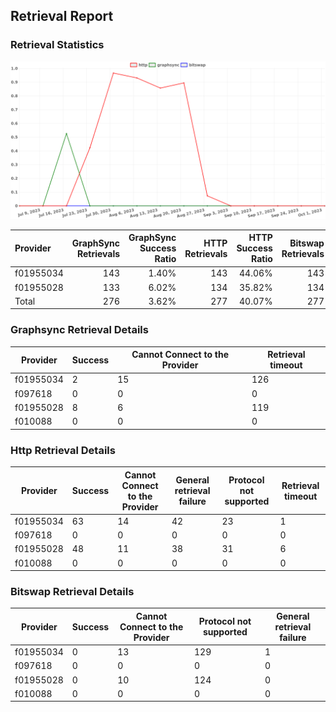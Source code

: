 ## Retrieval Report
### Retrieval Statistics
<img src="https://raw.githubusercontent.com/data-preservation-programs/filplus-checker-assets/main/filecoin-project/filecoin-plus-large-datasets/issues/1739/1696255170372.png"/>

| Provider  | GraphSync Retrievals | GraphSync Success Ratio | HTTP Retrievals | HTTP Success Ratio | Bitswap Retrievals | Bitswap Success Ratio |
| :-------- | -------------------: | ----------------------: | --------------: | -----------------: | -----------------: | --------------------: |
| f01955034 |                  143 |                   1.40% |             143 |             44.06% |                143 |                 0.00% |
| f01955028 |                  133 |                   6.02% |             134 |             35.82% |                134 |                 0.00% |
| Total     |                  276 |                   3.62% |             277 |             40.07% |                277 |                 0.00% |

### Graphsync Retrieval Details
| Provider  | Success | Cannot Connect to the Provider | Retrieval timeout |
| --------- | ------- | ------------------------------ | ----------------- |
| f01955034 | 2       | 15                             | 126               |
| f097618   | 0       | 0                              | 0                 |
| f01955028 | 8       | 6                              | 119               |
| f010088   | 0       | 0                              | 0                 |

### Http Retrieval Details
| Provider  | Success | Cannot Connect to the Provider | General retrieval failure | Protocol not supported | Retrieval timeout |
| --------- | ------- | ------------------------------ | ------------------------- | ---------------------- | ----------------- |
| f01955034 | 63      | 14                             | 42                        | 23                     | 1                 |
| f097618   | 0       | 0                              | 0                         | 0                      | 0                 |
| f01955028 | 48      | 11                             | 38                        | 31                     | 6                 |
| f010088   | 0       | 0                              | 0                         | 0                      | 0                 |

### Bitswap Retrieval Details
| Provider  | Success | Cannot Connect to the Provider | Protocol not supported | General retrieval failure |
| --------- | ------- | ------------------------------ | ---------------------- | ------------------------- |
| f01955034 | 0       | 13                             | 129                    | 1                         |
| f097618   | 0       | 0                              | 0                      | 0                         |
| f01955028 | 0       | 10                             | 124                    | 0                         |
| f010088   | 0       | 0                              | 0                      | 0                         |
